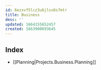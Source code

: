 ```yaml
---
id: 6ezxvf5lcz3u6jlss0s7mtr
title: Business
desc: ''
updated: 1664155652457
created: 1663900693645
---
```


## Index
- [[Planning|Projects.Business.Planning]]

